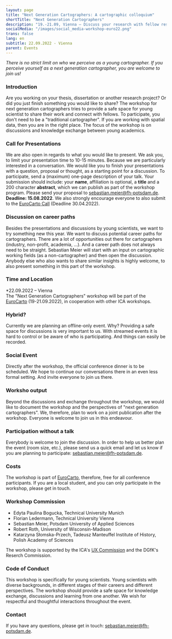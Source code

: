 ```yaml
---
layout: page
title: "Next Generation Cartographers: A cartographic colloquium"
shortTitle: "Next Generation Cartographers"
description: "19.-21.09, Vienna – Discuss your research with fellow researchers."
socialMedia: "/images/social_media-workshop-euro22.png"
trans: false
lang: en
subtitle: 22.09.2022 - Vienna
parent: Events
---
```


*There is no strict limit on who we perceive as a young cartographer. If you perceive yourself as a next generation cartographer, you are welcome to join us!*

### Introduction
Are you working on your thesis, dissertation or another research project? Or did you just finish something you would like to share? The workshop for next generation cartographers tries to provide a safe space for young scientist to share their work and connect with fellows. To participate, you don't need to be a "traditional cartographer". If you are working with spatial data, then you are in the right place. The focus of the workshop is on discussions and knowledge exchange between young academics. 

### Call for Presentations
We are also open in regards to what you would like to present. We ask you, to limit your presentation time to 10-15 minutes. Because we are particularly interested in a conversation. We would like you to finish your presentations with a question, proposal or thought, as a starting point for a discussion.
To participate, send a (maximum) one-page description of your talk. Your submission should include: your **name**, affiliation is optional, a **title** and a 200 character **abstract**, which we can publish as part of the workshop program.
Please send your proposal to [sebastian.meier@fh-potsdam.de](mailto:sebastian.meier@fh-potsdam.de). **Deadline: 15.08.2022**.
We also strongly encourage everyone to also submit to the [EuroCarto Call](https://eurocarto2022.org/call-for-papers/) (Deadline 30.04.2022).

### Discussion on career paths
Besides the presentations and discussions by young scientists, we want to try something new this year. We want to discuss potential career paths for cartographers. There are a lot of opportunities out there for cartographers (industry, non-profit, academia, ...). And a career path does not always need to be straight. Sebastian Meier will start with an input on cartographic working fields (as a non-cartographer) and then open the discussion. Anybody else who also wants to share similar insights is highly welcome, to also present something in this part of the workshop.

### Time and Location
*22.09.2022 – Vienna<br />
The "Next Generation Cartographers" workshop will be part of the [EuroCarto](https://eurocarto2022.org/) (19-21.09.2022), in cooperation with other ICA workshops.

### Hybrid?
Currently we are planning an offline-only event. Why? Providing a safe space for discussions is very important to us. With streamed events it is hard to control or be aware of who is participating. And things can easily be recorded.

### Social Event
Directly after the workshop, the official conference dinner is to be scheduled. We hope to continue our conversations there in an even less formal setting. And invite everyone to join us there.

### Worksho output
Beyond the discussions and exchange throughout the workshop, we would like to document the workshop and the perspectives of "next generation cartographers". We, therefore, plan to work on a joint publication after the workshop. Everyone is welcome to join us in this endeavour. 

### Participation without a talk
Everybody is welcome to join the discussion. In order to help us better plan the event (room size, etc.), please send us a quick email and let us know if you are planning to participate: [sebastian.meier@fh-potsdam.de](mailto:sebastian.meier@fh-potsdam.de).

### Costs
The workshop is part of [EuroCarto](https://eurocarto2022.org/), therefore, free for all conference participants. If you are a local student, and you can only participate in the workshop, please get in touch.

### Workshop Commission
- Edyta Paulina Bogucka, Technical University Munich
- Florian Ledermann, Technical University Vienna
- Sebastian Meier, Potsdam University of Applied Sciences
- Robert Roth, University of Wisconsin-Madison
- Katarzyna Słomska-Przech, Tadeusz Manteuffel Institute of History, Polish Academy of Sciences

The workshop is supported by the ICA's [UX Commission](https://use.icaci.org/) and the DGfK's Reserch Commission.

### Code of Conduct
This workshop is specifically for young scientists. Young scientists with diverse backgrounds, in different stages of their careers and different perspectives. The workshop should provide a safe space for knowledge exchange, discussions and learning from one another. We wish for respectful and thoughtful interactions throughout the event.

### Contact
If you have any questions, please get in touch: [sebastian.meier@fh-potsdam.de](mailto:sebastian.meier@fh-potsdam.de).